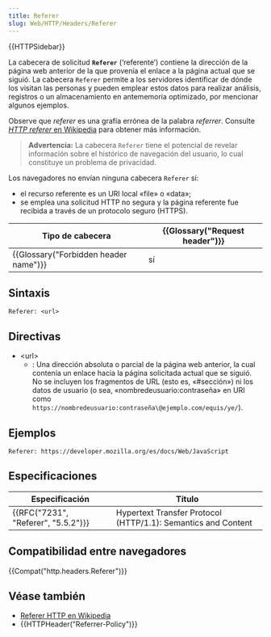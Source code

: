 ```yaml
---
title: Referer
slug: Web/HTTP/Headers/Referer
---
```


{{HTTPSidebar}}

La cabecera de solicitud **`Referer`** (‘referente’) contiene la dirección de la página web anterior de la que provenía el enlace a la página actual que se siguió. La cabecera `Referer` permite a los servidores identificar de dónde los visitan las personas y pueden emplear estos datos para realizar análisis, registros o un almacenamiento en antememoria optimizado, por mencionar algunos ejemplos.

Observe que _referer_ es una grafía errónea de la palabra _referrer_. Consulte [<em>HTTP referer</em> en Wikipedia](https://es.wikipedia.org/wiki/HTTP_referer) para obtener más información.

> **Advertencia:** La cabecera `Referer` tiene el potencial de revelar información sobre el histórico de navegación del usuario, lo cual constituye un problema de privacidad.

Los navegadores no envían ninguna cabecera `Referer` si:

- el recurso referente es un URI local «file» o «data»;
- se emplea una solicitud HTTP no segura y la página referente fue recibida a través de un protocolo seguro (HTTPS).

| Tipo de cabecera                                 | {{Glossary("Request header")}} |
| ------------------------------------------------ | ---------------------------------------- |
| {{Glossary("Forbidden header name")}} | sí                                       |

## Sintaxis

```
Referer: <url>
```

## Directivas

- \<url>
  - : Una dirección absoluta o parcial de la página web anterior, la cual contenía un enlace hacia la página solicitada actual que se siguió. No se incluyen los fragmentos de URL (esto es, «#sección») ni los datos de usuario (o sea, «nombredeusuario:contraseña» en URI como `https://nombredeusuario:contraseña\@ejemplo.com/equis/ye/`).

## Ejemplos

```
Referer: https://developer.mozilla.org/es/docs/Web/JavaScript
```

## Especificaciones

| Especificación                                   | Título                                                        |
| ------------------------------------------------ | ------------------------------------------------------------- |
| {{RFC("7231", "Referer", "5.5.2")}} | Hypertext Transfer Protocol (HTTP/1.1): Semantics and Content |

## Compatibilidad entre navegadores

{{Compat("http.headers.Referer")}}

## Véase también

- [Referer HTTP en Wikipedia](https://es.wikipedia.org/wiki/HTTP_referer)
- {{HTTPHeader("Referrer-Policy")}}
